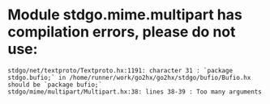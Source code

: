 # Module stdgo.mime.multipart has compilation errors, please do not use:
```
stdgo/net/textproto/Textproto.hx:1191: character 31 : `package stdgo.bufio;` in /home/runner/work/go2hx/go2hx/stdgo/bufio/Bufio.hx should be `package bufio;`
stdgo/mime/multipart/Multipart.hx:38: lines 38-39 : Too many arguments

```

